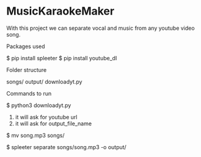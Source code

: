 # MusicKaraokeMaker


With this project we can separate vocal and music from any youtube video song.


Packages used

$ pip install spleeter
$ pip install youtube_dl


Folder structure

 songs/
 output/
 downloadyt.py


Commands to run 

$ python3 downloadyt.py 
1) it will ask for youtube url
2) it will ask for output_file_name

$ mv song.mp3 songs/

$ spleeter separate songs/song.mp3 -o output/
